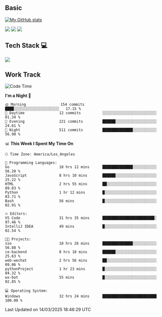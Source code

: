 ## Basic
 
[![My GitHub stats](https://github-readme-stats.vercel.app/api?username=Zzhihon&show_icons=true&theme=purple)](https://github.com/Zzhihon)
 
 [![](https://img.shields.io/badge/website-4493f8?style=for-the-badge&logo=About.me&logoColor=purple)](https://tatakal.com/)
 [![](https://img.shields.io/badge/RSS-4493f8?style=for-the-badge&logo=rss&logoColor=purple)](https://tatakal.com/feed/)
 [![](https://img.shields.io/badge/Email-4493f8?style=for-the-badge&logo=gmail&logoColor=purple)](mailto:bt1q@tatakal.com)

## Tech Stack 💻

<a href="https://skillicons.dev">
  <img src="https://skillicons.dev/icons?i=py,html,css,javascript,bash,java,vue,go,nodejs,cpp" />
</a>

</br>

## Work Track

<!--START_SECTION:waka-->
![Code Time](http://img.shields.io/badge/Code%20Time-134%20hrs%2038%20mins-blue)

**I'm a Night 🦉** 

```text
🌞 Morning                154 commits         ████░░░░░░░░░░░░░░░░░░░░░   17.15 % 
🌆 Daytime                12 commits          ░░░░░░░░░░░░░░░░░░░░░░░░░   01.34 % 
🌃 Evening                221 commits         ██████░░░░░░░░░░░░░░░░░░░   24.61 % 
🌙 Night                  511 commits         ██████████████░░░░░░░░░░░   56.90 % 
```


📊 **This Week I Spent My Time On** 

```text
🕑︎ Time Zone: America/Los_Angeles

💬 Programming Languages: 
Go                       18 hrs 12 mins      ██████████████░░░░░░░░░░░   56.20 % 
JavaScript               8 hrs 10 mins       ██████░░░░░░░░░░░░░░░░░░░   25.22 % 
HTML                     2 hrs 55 mins       ██░░░░░░░░░░░░░░░░░░░░░░░   09.03 % 
Python                   1 hr 12 mins        █░░░░░░░░░░░░░░░░░░░░░░░░   03.71 % 
Bash                     56 mins             █░░░░░░░░░░░░░░░░░░░░░░░░   02.91 % 

🔥 Editors: 
VS Code                  31 hrs 35 mins      ████████████████████████░   97.46 % 
IntelliJ IDEA            49 mins             █░░░░░░░░░░░░░░░░░░░░░░░░   02.54 % 

🐱‍💻 Projects: 
sso                      18 hrs 26 mins      ██████████████░░░░░░░░░░░   56.88 % 
ce-backend               8 hrs 18 mins       ██████░░░░░░░░░░░░░░░░░░░   25.63 % 
web-wechat               2 hrs 56 mins       ██░░░░░░░░░░░░░░░░░░░░░░░   09.06 % 
pythonProject            1 hr 23 mins        █░░░░░░░░░░░░░░░░░░░░░░░░   04.32 % 
wx-bot                   55 mins             █░░░░░░░░░░░░░░░░░░░░░░░░   02.85 % 

💻 Operating System: 
Windows                  32 hrs 24 mins      █████████████████████████   100.00 % 
```


 Last Updated on 14/03/2025 18:46:29 UTC
<!--END_SECTION:waka-->
